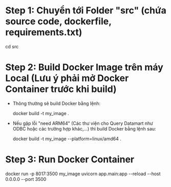 
# Step 1: Chuyển tới Folder "src" (chứa source code, dockerfile, requirements.txt)

cd src

# Step 2: Build Docker Image trên máy Local (Lưu ý phải mở Docker Container trước khi build)

  - Thông thường sẽ build Docker bằng lệnh:

    docker build -t my_image .

  - Nếu gặp lỗi "need ARM64" (Các thư viện cho Query Datamart như ODBC hoặc các trường hợp khác,...) thì build Docker bằng lệnh sau:

    docker build -t my_image --platform=linux/amd64 .

# Step 3: Run Docker Container

docker run -p 8017:3500 my_image uvicorn app.main:app --reload --host 0.0.0.0 --port 3500   